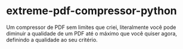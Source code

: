 # extreme-pdf-compressor-python
Um compressor de PDF sem limites que criei, literalmente você pode diminuir a qualidade de um PDF até o máximo que você quiser agora, definindo a qualidade ao seu critério.
